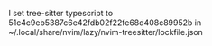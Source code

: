 I set tree-sitter typescript to 51c4c9eb5387c6e42fdb02f22fe68d408c89952b in ~/.local/share/nvim/lazy/nvim-treesitter/lockfile.json
